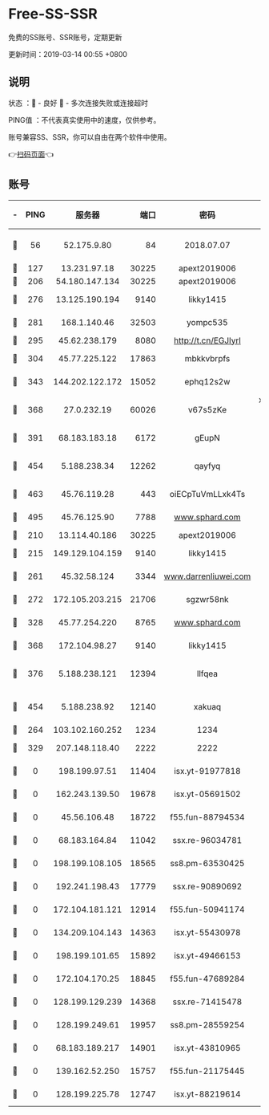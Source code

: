 # Free-SS-SSR

免费的SS账号、SSR账号，定期更新

更新时间：2019-03-14 00:55 +0800

## 说明

状态     ：🙂 - 良好 🙁 - 多次连接失败或连接超时

PING值   ：不代表真实使用中的速度，仅供参考。

账号兼容SS、SSR，你可以自由在两个软件中使用。

👉[扫码页面](https://liesauer.github.io/Free-SS-SSR/)👈

## 账号

|-|PING|服务器|端口|密码|加密方式|区域|
|:----:|:----:|:-----:|-----:|:----:|:----:|:----:|
|🙂|56|52.175.9.80|84|2018.07.07|chacha20-ietf-poly1305|HK|
|🙂|127|13.231.97.18|30225|apext2019006|chacha20|JP|
|🙂|206|54.180.147.134|30225|apext2019006|chacha20|KR|
|🙂|276|13.125.190.194|9140|likky1415|aes-256-cfb|KR|
|🙂|281|168.1.140.46|32503|yompc535|aes-256-cfb|AU|
|🙂|295|45.62.238.179|8080|http://t.cn/EGJIyrl|rc4-md5|CA|
|🙂|304|45.77.225.122|17863|mbkkvbrpfs|aes-256-cfb|GB|
|🙂|343|144.202.122.172|15052|ephq12s2w|aes-256-cfb|US|
|🙂|368|27.0.232.19|60026|v67s5zKe|xchacha20-ietf-poly1305|HK|
|🙂|391|68.183.183.18|6172|gEupN|aes-256-cfb|SG|
|🙂|454|5.188.238.34|12262|qayfyq|chacha20-ietf-poly1305|BR|
|🙂|463|45.76.119.28|443|oiECpTuVmLLxk4Ts|aes-256-cfb|AU|
|🙂|495|45.76.125.90|7788|www.sphard.com|aes-256-cfb|AU|
|🙂|210|13.114.40.186|30225|apext2019006|chacha20|JP|
|🙂|215|149.129.104.159|9140|likky1415|aes-256-cfb|HK|
|🙂|261|45.32.58.124|3344|www.darrenliuwei.com|aes-256-cfb|JP|
|🙂|272|172.105.203.215|21706|sgzwr58nk|aes-256-cfb|JP|
|🙂|328|45.77.254.220|8765|www.sphard.com|aes-256-cfb|SG|
|🙂|368|172.104.98.27|9140|likky1415|aes-256-cfb|JP|
|🙂|376|5.188.238.121|12394|llfqea|chacha20-ietf-poly1305|BR|
|🙂|454|5.188.238.92|12140|xakuaq|chacha20-ietf-poly1305|BR|
|🙁|264|103.102.160.252|1234|1234|rc4-md5|JP|
|🙁|329|207.148.118.40|2222|2222|aes-256-cfb|SG|
|🙁|0|198.199.97.51|11404|isx.yt-91977818|aes-256-cfb|US|
|🙁|0|162.243.139.50|19678|isx.yt-05691502|aes-256-cfb|US|
|🙁|0|45.56.106.48|18722|f55.fun-88794534|aes-256-cfb|US|
|🙁|0|68.183.164.84|11042|ssx.re-96034781|aes-256-cfb|US|
|🙁|0|198.199.108.105|18565|ss8.pm-63530425|aes-256-cfb|US|
|🙁|0|192.241.198.43|17779|ssx.re-90890692|aes-256-cfb|US|
|🙁|0|172.104.181.121|12914|f55.fun-50941174|aes-256-cfb|SG|
|🙁|0|134.209.104.143|14363|isx.yt-55430978|aes-256-cfb|SG|
|🙁|0|198.199.101.65|15892|isx.yt-49466153|aes-256-cfb|US|
|🙁|0|172.104.170.25|18845|f55.fun-47689284|aes-256-cfb|SG|
|🙁|0|128.199.129.239|14368|ssx.re-71415478|aes-256-cfb|SG|
|🙁|0|128.199.249.61|19957|ss8.pm-28559254|aes-256-cfb|SG|
|🙁|0|68.183.189.217|14901|isx.yt-43810965|aes-256-cfb|SG|
|🙁|0|139.162.52.250|15757|f55.fun-21175445|aes-256-cfb|SG|
|🙁|0|128.199.225.78|12747|isx.yt-88219614|aes-256-cfb|SG|
